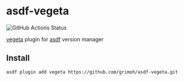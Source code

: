 # asdf-vegeta
![GitHub Actions Status](https://github.com/grimoh/asdf-vegeta/workflows/Main%20workflow/badge.svg?branch=master)

[vegeta](https://github.com/tsenart/vegeta) plugin for [asdf](https://github.com/asdf-vm/asdf) version manager

## Install
```
asdf plugin add vegeta https://github.com/grimoh/asdf-vegeta.git
```
